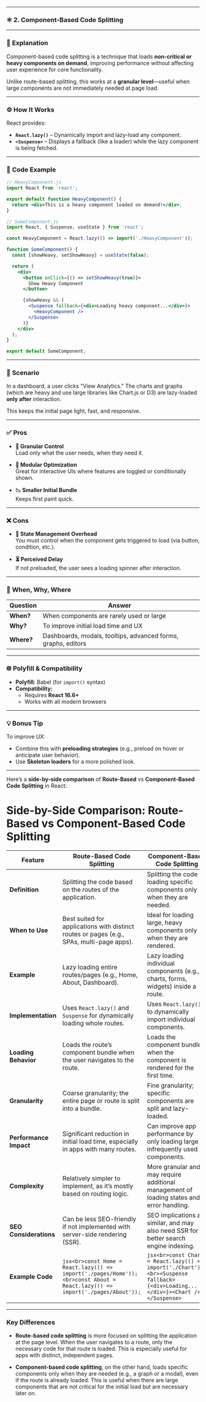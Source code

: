 
---

### ⚛️ **2. Component-Based Code Splitting**

---

### 📘 **Explanation**

Component-based code splitting is a technique that loads **non-critical or heavy components on demand**, improving performance without affecting user experience for core functionality.

Unlike route-based splitting, this works at a **granular level**—useful when large components are not immediately needed at page load.

---

### ⚙️ **How It Works**

React provides:

- **`React.lazy()`** – Dynamically import and lazy-load any component.
- **`<Suspense>`** – Displays a fallback (like a loader) while the lazy component is being fetched.

---

### 🧩 **Code Example**

```jsx
// HeavyComponent.js
import React from 'react';

export default function HeavyComponent() {
  return <div>This is a heavy component loaded on demand!</div>;
}
```

```jsx
// SomeComponent.js
import React, { Suspense, useState } from 'react';

const HeavyComponent = React.lazy(() => import('./HeavyComponent'));

function SomeComponent() {
  const [showHeavy, setShowHeavy] = useState(false);

  return (
    <div>
      <button onClick={() => setShowHeavy(true)}>
        Show Heavy Component
      </button>

      {showHeavy && (
        <Suspense fallback={<div>Loading heavy component...</div>}>
          <HeavyComponent />
        </Suspense>
      )}
    </div>
  );
}

export default SomeComponent;
```

---

### 📘 **Scenario**

In a dashboard, a user clicks "View Analytics." The charts and graphs (which are heavy and use large libraries like Chart.js or D3) are lazy-loaded **only after** interaction.

This keeps the initial page light, fast, and responsive.

---

### ✅ **Pros**

- **🎯 Granular Control**  
  Load only what the user needs, when they need it.

- **🧱 Modular Optimization**  
  Great for interactive UIs where features are toggled or conditionally shown.

- **📉 Smaller Initial Bundle**  
  Keeps first paint quick.

---

### ❌ **Cons**

- **🧠 State Management Overhead**  
  You must control when the component gets triggered to load (via button, condition, etc.).

- **⏳ Perceived Delay**  
  If not preloaded, the user sees a loading spinner after interaction.

---

### 🔧 **When, Why, Where**

| Question | Answer |
|----------|--------|
| **When?** | When components are rarely used or large |
| **Why?** | To improve initial load time and UX |
| **Where?** | Dashboards, modals, tooltips, advanced forms, graphs, editors |

---

### 🌐 **Polyfill & Compatibility**

- **Polyfill:** Babel (for `import()` syntax)
- **Compatibility:**  
  - Requires **React 16.6+**  
  - Works with all modern browsers

---

### 💡 Bonus Tip

To improve UX:
- Combine this with **preloading strategies** (e.g., preload on hover or anticipate user behavior).
- Use **Skeleton loaders** for a more polished look.

---

 Here’s a **side-by-side comparison** of **Route-Based** vs **Component-Based Code Splitting** in React:
# Side-by-Side Comparison: Route-Based vs Component-Based Code Splitting

| **Feature**                       | **Route-Based Code Splitting**                                                   | **Component-Based Code Splitting**                                                      |
|------------------------------------|-----------------------------------------------------------------------------------|-------------------------------------------------------------------------------------------|
| **Definition**                     | Splitting the code based on the routes of the application.                       | Splitting the code by loading specific components only when they are needed.              |
| **When to Use**                     | Best suited for applications with distinct routes or pages (e.g., SPAs, multi-page apps). | Ideal for loading large, heavy components only when they are rendered.                     |
| **Example**                         | Lazy loading entire routes/pages (e.g., Home, About, Dashboard).                  | Lazy loading individual components (e.g., charts, forms, widgets) inside a route.         |
| **Implementation**                  | Uses `React.lazy()` and `Suspense` for dynamically loading whole routes.          | Uses `React.lazy()` to dynamically import individual components.                          |
| **Loading Behavior**                | Loads the route’s component bundle when the user navigates to the route.          | Loads the component bundle when the component is rendered for the first time.             |
| **Granularity**                     | Coarse granularity; the entire page or route is split into a bundle.             | Fine granularity; specific components are split and lazy-loaded.                          |
| **Performance Impact**              | Significant reduction in initial load time, especially in apps with many routes.  | Can improve app performance by only loading large or infrequently used components.        |
| **Complexity**                      | Relatively simpler to implement, as it’s mostly based on routing logic.           | More granular and may require additional management of loading states and error handling. |
| **SEO Considerations**              | Can be less SEO-friendly if not implemented with server-side rendering (SSR).     | SEO implications are similar, and may also need SSR for better search engine indexing.    |
| **Example Code**                    | ```jsx<br>const Home = React.lazy(() => import('./pages/Home'));<br>const About = React.lazy(() => import('./pages/About'));``` | ```jsx<br>const Chart = React.lazy(() => import('./Chart'));<br><Suspense fallback={<div>Loading...</div>}><Chart /></Suspense>``` |

---


### Key Differences

- **Route-based code splitting** is more focused on splitting the application at the page level. When the user navigates to a route, only the necessary code for that route is loaded. This is especially useful for apps with distinct, independent pages.
  
- **Component-based code splitting**, on the other hand, loads specific components only when they are needed (e.g., a graph or a modal), even if the route is already loaded. This is useful when there are large components that are not critical for the initial load but are necessary later on.
